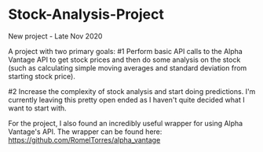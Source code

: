 # Stock-Analysis-Project

New project - Late Nov 2020

 A project with two primary goals:
 #1 Perform basic API calls to the Alpha Vantage API to get stock prices and then do some analysis on the stock (such as calculating simple moving averages and standard deviation from starting stock price).
 
 #2 Increase the complexity of stock analysis and start doing predictions. I'm currently leaving this pretty open ended as I haven't quite decided what I want to start with.
 
 For the project, I also found an incredibly useful wrapper for using Alpha Vantage's API. The wrapper can be found here: https://github.com/RomelTorres/alpha_vantage

